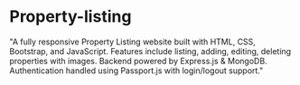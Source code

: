 # Property-listing
"A fully responsive Property Listing website built with HTML, CSS, Bootstrap, and JavaScript. Features include listing, adding, editing, deleting properties with images. Backend powered by Express.js &amp; MongoDB. Authentication handled using Passport.js with login/logout support."

